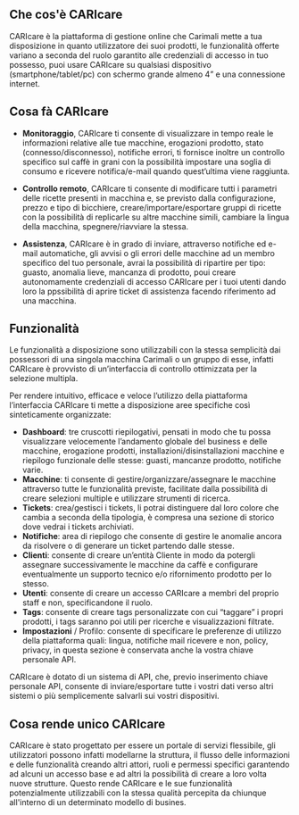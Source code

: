 ## Che cos'è CARIcare

CARIcare è la piattaforma di gestione online che Carimali mette a tua disposizione in quanto utilizzatore dei suoi prodotti, le funzionalità offerte variano a seconda del ruolo garantito alle credenziali di accesso in tuo possesso, puoi usare CARIcare su qualsiasi dispositivo (smartphone/tablet/pc) con schermo grande almeno 4” e una connessione internet.

## Cosa fà CARIcare

- **Monitoraggio**, CARIcare ti consente di visualizzare in tempo reale le informazioni relative alle tue macchine, erogazioni prodotto, stato (connesso/disconnesso), notifiche errori, ti fornisce inoltre un controllo specifico sul caffè in grani con la possibilità impostare una soglia di consumo e ricevere notifica/e-mail quando quest’ultima viene raggiunta.

- **Controllo remoto**, CARIcare ti consente di modificare tutti i parametri delle ricette presenti in macchina e, se previsto dalla configurazione, prezzo e tipo di bicchiere, creare/importare/esportare gruppi di ricette con la possibilità di replicarle su altre macchine simili, cambiare la lingua della macchina, spegnere/riavviare la stessa.

- **Assistenza**, CARIcare è in grado di inviare, attraverso notifiche ed e-mail automatiche, gli avvisi o gli errori delle macchine ad un membro specifico del tuo personale, avrai la possibilità di ripartire per tipo: guasto, anomalia lieve, mancanza di prodotto, poui creare autonomamente credenziali di accesso CARIcare per i tuoi utenti dando loro la ppssibilità di aprire ticket di assistenza facendo riferimento ad una macchina.

## Funzionalità

Le funzionalità a disposizione sono utilizzabili con la stessa semplicità dai possessori di una singola macchina Carimali o un gruppo di esse, infatti CARIcare è provvisto di un’interfaccia di controllo ottimizzata per la selezione multipla.

Per rendere intuitivo, efficace e veloce l’utilizzo della piattaforma l’interfaccia CARIcare ti mette a disposizione aree specifiche così sinteticamente organizzate:

- **Dashboard**: tre cruscotti riepilogativi, pensati in modo che tu possa visualizzare velocemente l’andamento globale del business e delle macchine, erogazione prodotti, installazioni/disinstallazioni macchine e riepilogo funzionale delle stesse: guasti, mancanze prodotto, notifiche varie.
- **Macchine**: ti consente di gestire/organizzare/assegnare le macchine attraverso tutte le funzionalità previste, facilitate dalla possibilità di creare selezioni multiple e utilizzare strumenti di ricerca.
- **Tickets**: crea/gestisci i tickets, li potrai distinguere dal loro colore che cambia a seconda della tipologia, è compresa una sezione di storico dove vedrai i tickets archiviati.
- **Notifiche**: area di riepilogo che consente di gestire le anomalie ancora da risolvere o di generare un ticket partendo dalle stesse.
- **Clienti**: consente di creare un’entità Cliente in modo da potergli assegnare successivamente le macchine da caffè e configurare eventualmente un supporto tecnico e/o rifornimento prodotto per lo stesso.
- **Utenti**: consente di creare un accesso CARIcare a membri del proprio staff e non, specificandone il ruolo.
- **Tags**: consente di creare tags personalizzate con cui “taggare” i propri prodotti, i tags saranno poi utili per ricerche e visualizzazioni filtrate.
- **Impostazioni** / Profilo: consente di specificare le preferenze di utilizzo della piattaforma quali: lingua, notifiche mail ricevere e non, policy, privacy, in questa sezione è conservata anche la vostra chiave personale API.

CARIcare è dotato di un sistema di API, che, previo inserimento chiave personale API, consente di inviare/esportare tutte i vostri dati verso altri sistemi o più semplicemente salvarli sui vostri dispositivi.

## Cosa rende unico CARIcare 

CARIcare è stato progettato per essere un portale di servizi flessibile, gli utilizzatori possono infatti modellarne la struttura, il flusso delle informazioni e delle funzionalità creando altri attori, ruoli e permessi specifici garantendo ad alcuni un accesso base e ad altri la possibilità di creare a loro volta nuove strutture. Questo rende CARIcare e le sue funzionalità potenzialmente utilizzabili con la stessa qualità percepita da chiunque all'interno di un determinato modello di busines.




